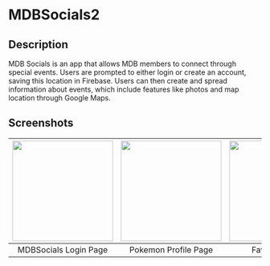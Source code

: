 # MDBSocials2

## Description
MDB Socials is an app that allows MDB members to connect through special events. Users are prompted to either login or create an account, saving this location in Firebase. Users can then create and spread information about events, which include features like photos and map location through Google Maps.

## Screenshots
| <img src="login.png" width="200">        | <img src="screenshots/profilescreen.png" width="200">           | <img src="screenshots/favorites.png" width="200">  |
| :-------------: | :-------------: | :-------------: |
| MDBSocials Login Page | Pokemon Profile Page | Favorites Page |
